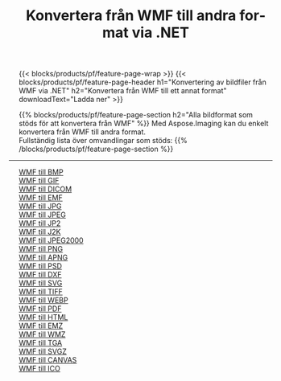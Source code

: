 ﻿---
title: Konvertera från WMF till andra format via .NET 
weight: 3920
url: /sv/net/conversion/from/wmf 
lang: sv
langdirlevel: 2
locales: zh-hans,ja,it,ru,de,es,fr,nl,id,lt,pl,pt,vi,tr,ko,zh-hant,ar,hi,th,sv,cs,uk,he
description: Med Aspose.Imaging kan du enkelt konvertera från WMF till ett annat format
---

{{< blocks/products/pf/feature-page-wrap >}}
{{< blocks/products/pf/feature-page-header h1="Konvertering av bildfiler från WMF via .NET" h2="Konvertera från WMF till ett annat format" downloadText="Ladda ner" >}}


{{% blocks/products/pf/feature-page-section  h2="Alla bildformat som stöds för att konvertera från WMF" %}}
Med Aspose.Imaging kan du enkelt konvertera från WMF till andra format.
<br/>
Fullständig lista över omvandlingar som stöds:
{{% /blocks/products/pf/feature-page-section %}}
<div class="container-fluid productfamilypage bg-gray">
    <div class="convertypes bg-gray agp-content section">
        <div class="container">
		<hr style="margin-left:-20px;"/>
		<div class="row other-converters">
		    <div class='col-md-2 other-converter remove-lp remove-rp'><a href="/imaging/sv/net/conversion/wmf-to-bmp" >WMF till BMP</a></div><div class='col-md-2 other-converter remove-lp remove-rp'><a href="/imaging/sv/net/conversion/wmf-to-gif" >WMF till GIF</a></div><div class='col-md-2 other-converter remove-lp remove-rp'><a href="/imaging/sv/net/conversion/wmf-to-dicom" >WMF till DICOM</a></div><div class='col-md-2 other-converter remove-lp remove-rp'><a href="/imaging/sv/net/conversion/wmf-to-emf" >WMF till EMF</a></div><div class='col-md-2 other-converter remove-lp remove-rp'><a href="/imaging/sv/net/conversion/wmf-to-jpg" >WMF till JPG</a></div><div class='col-md-2 other-converter remove-lp remove-rp'><a href="/imaging/sv/net/conversion/wmf-to-jpeg" >WMF till JPEG</a></div><div class='col-md-2 other-converter remove-lp remove-rp'><a href="/imaging/sv/net/conversion/wmf-to-jp2" >WMF till JP2</a></div><div class='col-md-2 other-converter remove-lp remove-rp'><a href="/imaging/sv/net/conversion/wmf-to-j2k" >WMF till J2K</a></div><div class='col-md-2 other-converter remove-lp remove-rp'><a href="/imaging/sv/net/conversion/wmf-to-jpeg2000" >WMF till JPEG2000</a></div><div class='col-md-2 other-converter remove-lp remove-rp'><a href="/imaging/sv/net/conversion/wmf-to-png" >WMF till PNG</a></div><div class='col-md-2 other-converter remove-lp remove-rp'><a href="/imaging/sv/net/conversion/wmf-to-apng" >WMF till APNG</a></div><div class='col-md-2 other-converter remove-lp remove-rp'><a href="/imaging/sv/net/conversion/wmf-to-psd" >WMF till PSD</a></div><div class='col-md-2 other-converter remove-lp remove-rp'><a href="/imaging/sv/net/conversion/wmf-to-dxf" >WMF till DXF</a></div><div class='col-md-2 other-converter remove-lp remove-rp'><a href="/imaging/sv/net/conversion/wmf-to-svg" >WMF till SVG</a></div><div class='col-md-2 other-converter remove-lp remove-rp'><a href="/imaging/sv/net/conversion/wmf-to-tiff" >WMF till TIFF</a></div><div class='col-md-2 other-converter remove-lp remove-rp'><a href="/imaging/sv/net/conversion/wmf-to-webp" >WMF till WEBP</a></div><div class='col-md-2 other-converter remove-lp remove-rp'><a href="/imaging/sv/net/conversion/wmf-to-pdf" >WMF till PDF</a></div><div class='col-md-2 other-converter remove-lp remove-rp'><a href="/imaging/sv/net/conversion/wmf-to-html" >WMF till HTML</a></div><div class='col-md-2 other-converter remove-lp remove-rp'><a href="/imaging/sv/net/conversion/wmf-to-emz" >WMF till EMZ</a></div><div class='col-md-2 other-converter remove-lp remove-rp'><a href="/imaging/sv/net/conversion/wmf-to-wmz" >WMF till WMZ</a></div><div class='col-md-2 other-converter remove-lp remove-rp'><a href="/imaging/sv/net/conversion/wmf-to-tga" >WMF till TGA</a></div><div class='col-md-2 other-converter remove-lp remove-rp'><a href="/imaging/sv/net/conversion/wmf-to-svgz" >WMF till SVGZ</a></div><div class='col-md-2 other-converter remove-lp remove-rp'><a href="/imaging/sv/net/conversion/wmf-to-canvas" >WMF till CANVAS</a></div><div class='col-md-2 other-converter remove-lp remove-rp'><a href="/imaging/sv/net/conversion/wmf-to-ico" >WMF till ICO</a></div>
                </div>
        </div>
    </div>
</div>
<br/>

